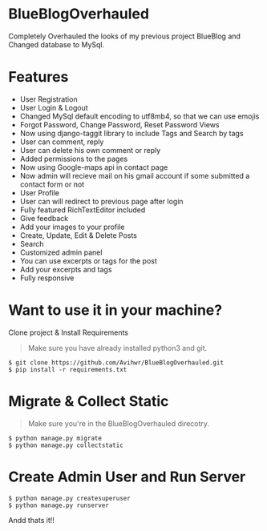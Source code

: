 # BlueBlogOverhauled
Completely Overhauled the looks of my previous project BlueBlog and Changed database to MySql.

# Features
* User Registration
* User Login & Logout
* Changed MySql default encoding to utf8mb4, so that we can use emojis
* Forgot Password, Change Password, Reset Password Views
* Now using django-taggit library to include Tags and Search by tags
* User can comment, reply
* User can delete his own comment or reply
* Added permissions to the pages
* Now using Google-maps api in contact page
* Now admin will recieve mail on his gmail account if some submitted a contact form or not
* User Profile
* User can will redirect to previous page after login 
* Fully featured RichTextEditor included
* Give feedback
* Add your images to your profile
* Create, Update, Edit & Delete Posts
* Search
* Customized admin panel
* You can use excerpts or tags for the post
* Add your excerpts and tags
* Fully responsive


# Want to use it in your machine?

Clone project & Install Requirements

> Make sure you have already installed python3 and git.

```
$ git clone https://github.com/Avihwr/BlueBlogOverhauled.git
$ pip install -r requirements.txt
```

# Migrate & Collect Static

> Make sure you're in the BlueBlogOverhauled direcotry.
```
$ python manage.py migrate
$ python manage.py collectstatic
```
# Create Admin User and Run Server

```
$ python manage.py createsuperuser
$ python manage.py runserver
```

Andd thats it!!




